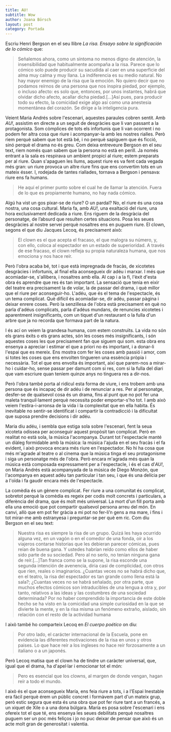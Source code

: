 ```yaml
---
title: AU!
subtitle: Wow
author: Joana Börsch
layout: post
category: Portada
---
```


Escriu Henri Bergson en el seu llibre *La risa. Ensayo sobre la significación de lo cómico* que:

> Señalemos ahora, como un síntoma no menos digno de atención, la insensibilidad que habitualmente acompaña a la risa. Parece que lo cómico solo puede producir su sacudida al caer en una superficie del alma muy calma y muy llana. La indiferencia es su medio natural. No hay mayor enemigo de la risa que la emoción. No quiero decir que no podamos reírnos de una persona que nos inspira piedad, por ejemplo, o incluso afecto: es solo que, entonces, por unos instantes, habrá que olvidar dicho afecto, acallar dicha piedad.[...]Así pues, para producir todo su efecto, la comicidad exige algo así como una anestesia momentánea del corazón. Se dirige a la inteligencia pura.

Veient Maria Andrés sobre l'escenari, aquestes paraules cobren sentit. Amb *AU!*, assistim en directe a un seguit de desgràcies que li van passant a la protagonista. Som còmplices de tots els infortunis que li van ocorrent i no podem fer altra cosa que riure i acompanyar-la amb les nostres rialles. Però riem perquè sabem que tot està bé, i no perquè sapiguem que és ficció, sinó perquè el drama no és greu. Com deixa entreveure Bergson en el seu text, riem només quan sabem que la persona no està en perill. Ja només entrant a la sala es respirava un ambient propici al riure; estem preparats per al riure. Quan s'apaguen les llums, aquest riure es va fent cada vegada més gran: un riure provoca un altre riure fins que ens convertim tots en un mateix ésser. I, rodejada de tantes riallades, tornava a Bergson i pensava: riure ens fa humans.

>He aquí el primer punto sobre el cual he de llamar la atención. Fuera de lo que es propiamente humano, no hay nada cómico.

Algú ha vist un gos pixar-se de riure? O un pardal? No, el riure és una cosa nostra, una cosa cultural. Maria fa, amb *AU!*, una exaltació del riure, una hora exclusivament dedicada a riure. Ens riguem de la desgràcia del personatge, de l’absurd que resulten certes situacions. Posa les seues desgràcies al nostre servei perquè nosaltres ens en puguem riure. El clown, segons el que diu Jacques Lecoq, és precisament això:

>El clown es el que acepta el fracaso, el que malogra su número, y, con ello, coloca al espectador en un estado de superioridad. A través de ese fracaso, el clown refleja su propia naturaleza humana, que nos emociona y nos hace reír. 

Però l'obra acaba bé, tot i que està impregnada de fracàs, de xicotetes desgràcies i infortunis, al final ella aconsegueix dir adéu i marxar. I més que acomiadar-se, s'allibera, i nosaltres amb ella. Al cap i a la fi, l'èxit d'esta obra és aprendre que res és tan important. La sensació que tenia en eixir del teatre era precisament la de volar, la de passar del drama, i què millor que el riure per aconseguir-ho. L'adéu, que és el tema de l'espectacle, és un tema complicat. Què difícil és acomiadar-se, dir adéu, passar pàgina i deixar enrere coses. Però la senzillesa de l'obra està precisament en què no parla d'adéus complicats, parla d'adéus mundans, de renuncies xicotetes i aparentment insignificants, com un tiquet d'un restaurant o la fulla d'un arbre que ja no recorda que formava part de la natura.  

I és ací on veiem la grandesa humana, com estem construïts. La vida no són els grans èxits o els grans actes, són les coses més insignificants, i són aquestes coses les que precisament fan que siguem qui som. esta obra ens ensenya a apreciar i estimar el que a priori no és important, i a donar-li l'espai que es mereix. Ens mostra com fer les coses amb passió i amor, com si totes les coses que ens envolten tingueren una essència pròpia i necessària. Tot el que ens envolta és important, així que parem-nos a mirar-ho i cuidar-ho, sense passar per damunt com si res, com si la fulla del diari que vam escriure quan teníem quinze anys no tinguera res a dir-nos. 

Però l'obra també porta al ridícul esta forma de viure, i ens trobem amb una persona que és incapaç de dir adéu i de renunciar a res. Per al personatge, desfer-se de qualsevol cosa és un drama, fins al punt que no pot fer una maleta tranquil·lament perquè necessita poder emportar-s'ho tot. I amb això veiem l'estira-i-arronsa de la vida i la complexitat que en ella habita. És inevitable no sentir-se identificat i compartir la contradicció i la dificultat que suposa prendre decisions i dir adéu.

Maria diu adéu, i sembla que estiga sola sobre l'escenari, fent la seua xicoteta odissea per aconseguir aquest propòsit tan complicat. Però en realitat no està sola, la música l'acompanya. Durant tot l'espectacle manté un diàleg formidable amb la música: la música l'ajuda en el seu fracàs i el fa evident, i això provoca encara més riure en l'espectador. No hi ha cosa que més m'agrade al teatre o al cinema que la música tinga el seu protagonisme i siga un personatge més de l'obra. Però encara m'agrada més quan la música està composada expressament per a l'espectacle, i és el cas d’*AU!*, on Maria Andrés està acompanyada de la música de Diego Monzón, que l'acompanya en aquest adéu tan particular i tan seu, i que és una delícia per a l'oïda i fa gaudir encara més de l'espectacle.

La comèdia és un gènere complicat. Fer riure a una comunitat és complicat, sobretot perquè la comèdia es regeix per codis molt concrets i particulars, a diferència del drama, que és molt més universal. La mort d'un fill porta amb ella una emoció que pot compartir qualsevol persona arreu del món. En canvi, allò que em pot fer gràcia a mi pot no fer-li’n gens a ma mare, i fins i tot mirar-me amb estranyesa i preguntar-se per què em ric. Com diu Bergson en el seu text:

>Nuestra risa es siempre la risa de un grupo. Quizá les haya ocurrido alguna vez, en un vagón o en el comedor de una fonda, oír a los viajeros contarse historias que les debieran parecer cómicas, pues reían de buena gana. Y ustedes habrían reído como ellos de haber sido parte de su sociedad. Pero al no serlo, no tenían ninguna gana de reír.[...]Tan franca como se la supone, la risa esconde una segunda intención de avenencia, diria casi de complicidad, con otros que ríen, reales o imaginarios. ¿Cuantas veces no se habrá dicho que, en el teatro, la risa del espectador es tan grande como llena está la sala?; ¿Cuantas veces no se habrá señalado, por otra parte, que muchos efectos cómicos son intraducibles de una lengua a otra y, por tanto, relativos a las ideas y las costumbres de una sociedad determinada?  Por no haber comprendido la importancia de este doble hecho se ha visto en la comicidad una simple curiosidad en la que se divierte la mente, y en la risa misma un fenómeno extraño, aislado, sin relación con el resto de la actividad humana 

I això també ho comparteix Lecoq en *El cuerpo poético* on diu: 

>Por otro lado, el carácter internacional de la Escuela, pone en evidencia las diferentes motivaciones de la risa en unos y otros paises. Lo que hace reír a los ingleses no hace reír forzosamente a un italiano o a un japonés.

Però Lecoq matisa que el clown ha de tindre un caràcter universal, que, igual que el drama, ha d'apel·lar i emocionar tot el món:

> Pero es esencial que los clowns, al margen de donde vengan, hagan reír a todo el mundo.

I això és el que aconsegueix María, ens feia riure a tots, i a l'Espai Inestable era fàcil perquè érem un públic concret i formàvem part d'un mateix grup, però estic segura que esta és una obra que pot fer riure tant a un francés, a un xiquet de Xile o a una dona búlgara. María es posa sobre l'escenari i ens ofereix tot el que té, ens ensenya les seues debilitats perquè nosaltres puguem ser un poc més feliços i jo no puc deixar de pensar que això és un acte molt gran de generositat i valentia.

